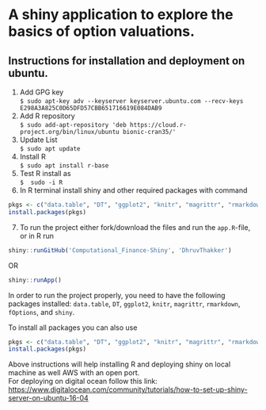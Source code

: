 # A shiny application to explore the basics of option valuations.
## Instructions for installation and deployment on ubuntu.

1. Add GPG key <br> 
```$ sudo apt-key adv --keyserver keyserver.ubuntu.com --recv-keys E298A3A825C0D65DFD57CBB651716619E084DAB9```
2. Add R repository <br>
```$ sudo add-apt-repository 'deb https://cloud.r-project.org/bin/linux/ubuntu bionic-cran35/' ```
3. Update List <br>
```$ sudo apt update ```
4. Install R <br>
```$ sudo apt install r-base ```
5. Test R install as <br>
```$  sudo -i R```
6. In R terminal install shiny and other required packages with command <br>
```r
pkgs <- c("data.table", "DT", "ggplot2", "knitr", "magrittr", "rmarkdown", "fOptions", "shiny")
install.packages(pkgs)
```
7. To run the project either fork/download the files and run the `app.R`-file, or in R run <br>
```r
shiny::runGitHub('Computational_Finance-Shiny', 'DhruvThakker')
```
OR

```r
shiny::runApp()
```

In order to run the project properly, you need to have the following packages installed: `data.table`, `DT`, `ggplot2`, `knitr`, `magrittr`, `rmarkdown`, `fOptions`, and `shiny`.

To install all packages you can also use 

```r
pkgs <- c("data.table", "DT", "ggplot2", "knitr", "magrittr", "rmarkdown", "fOptions", "shiny")
install.packages(pkgs)
```
Above instructions will help installing R and deploying shiny on local machine as well AWS with an open port. <br>
For deploying on digital ocean follow this link: https://www.digitalocean.com/community/tutorials/how-to-set-up-shiny-server-on-ubuntu-16-04
